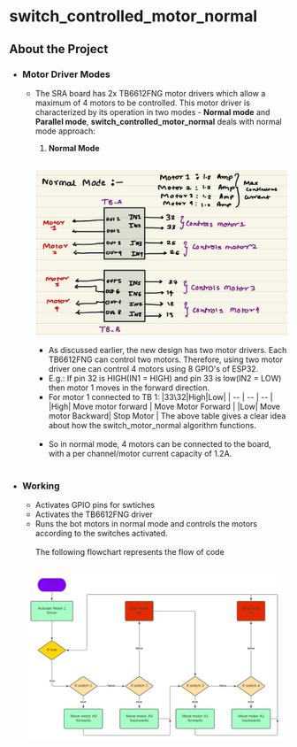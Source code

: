 # switch_controlled_motor_normal
## About the Project
- ### **Motor Driver Modes**
    - The SRA board has 2x TB6612FNG motor drivers which allow a maximum of 4 motors to be controlled. This motor driver is characterized by its operation in two modes - **Normal mode** and **Parallel mode**, **switch_controlled_motor_normal** deals with normal mode approach:   
        1. **Normal Mode**
        <br />
        <p align="center">
        <img width="460" height="300" src="./normal_mode.jpeg">
        </p>

        -  As discussed earlier, the new design has two motor drivers. Each TB6612FNG can control two motors. Therefore, using two motor driver one can control 4 motors using 8 GPIO's of ESP32.
        - E.g.: If pin 32 is HIGH(IN1 = HIGH) and pin 33 is low(IN2 = LOW) then motor 1 moves in the forward direction. 
        - For motor 1 connected to TB 1:
          |33\32|High|Low|
          | -- | -- | -- |
          |High| Move motor forward | Move Motor Forward |
          |Low| Move motor Backward| Stop Motor |
         The above table gives a clear idea about how the switch_motor_normal algorithm functions.
        <br/><br/>
        - So in normal mode, 4 motors can be connected to the board, with a per channel/motor current capacity of 1.2A.

        <br/>

- ### **Working**
    - Activates GPIO pins for swtiches 
    - Activates the TB6612FNG driver
    - Runs the bot motors in normal mode and controls the motors according to the switches activated.
    <br></br>
    The following flowchart represents the flow of code 
    <br></br>
    <p align="center">
        <img width="460" height="300" src="./flowchart.png">
    </p>


